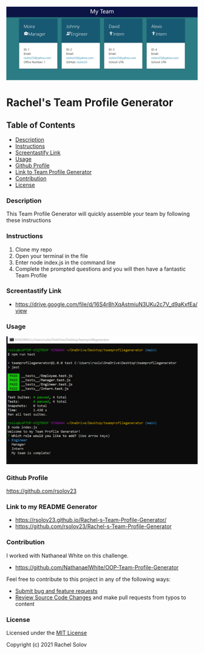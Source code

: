 ![A screenshot of the web page](./image/screenshot.jpg)

# Rachel's Team Profile Generator

## Table of Contents

- [Description](#description)
- [Instructions](#instructions)
- [Screentastify Link](#screentastify-link)
- [Usage](#usage)
- [Github Profile](#github-profile)
- [Link to Team Profile Generator](#team-profile-generator)
- [Contribution](#contribution)
- [License](#license)

### **Description**

This Team Profile Generator will quickly assemble your team by following these instructions

### **Instructions**

1. Clone my repo
2. Open your terminal in the file
3. Enter node index.js in the command line
4. Complete the prompted questions and you will then have a fantastic Team Profile

### **Screentastify Link**

- https://drive.google.com/file/d/16S4r8hXqAstmiuN3UKu2c7V_d9aKxfEa/view

### Usage

![A screenshot of the web page](./image/screenshot2.png)

### **Github Profile**

https://github.com/rsolov23

### **Link to my README Generator**

- https://rsolov23.github.io/Rachel-s-Team-Profile-Generator/
- https://github.com/rsolov23/Rachel-s-Team-Profile-Generator

### **Contribution**

I worked with Nathaneal White on this challenge.

- https://github.com/NathanaelWhite/OOP-Team-Profile-Generator

Feel free to contribute to this project in any of the following ways:

- [Submit bug and feature requests](https://github.com/rsolov23/Rachel-s-Professional-README-Generator/issues)
- [Review Source Code Changes](https://github.com/rsolov23/Rachel-s-Team-Profile-Generator/pulls) and make pull requests from typos to content

### **License**

Licensed under the [MIT License](https://github.com/rsolov23/Rachel-s-Team-Profile-Generator/blob/main/License.txt)

Copyright (c) 2021 Rachel Solov
